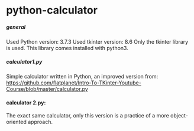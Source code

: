 # python-calculator

##### general
Used Python version: 3.7.3
Used tkinter version: 8.6
Only the tkinter library is used. This library comes installed with python3.


##### calculator1.py
Simple calculator written in Python, an improved version from:
https://github.com/flatplanet/Intro-To-TKinter-Youtube-Course/blob/master/calculator.py

#### calculator 2.py:
The exact same calculator, only this version is a practice of a more object-oriented approach.

